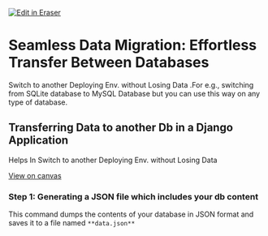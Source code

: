 <p><a target="_blank" href="https://app.eraser.io/workspace/unlCADwgHzuK1NUv2vDg" id="edit-in-eraser-github-link"><img alt="Edit in Eraser" src="https://firebasestorage.googleapis.com/v0/b/second-petal-295822.appspot.com/o/images%2Fgithub%2FOpen%20in%20Eraser.svg?alt=media&amp;token=968381c8-a7e7-472a-8ed6-4a6626da5501"></a></p>

# Seamless Data Migration: Effortless Transfer Between Databases 
Switch to another Deploying Env. without Losing Data .For e.g., switching from SQLite database to MySQL Database but you can use this way on any type of database.



## Transferring Data to another Db in a Django Application
Helps In Switch to another Deploying Env. without Losing Data

[﻿View on canvas](https://app.eraser.io/workspace/unlCADwgHzuK1NUv2vDg?elements=ybFBwtEiyUNU_OpnB9AELw) 

### Step 1: Generating a JSON file which includes your db content 
This command dumps the contents of your database in JSON format and saves it to a file named `**data.json**` 






<!--- Eraser file: https://app.eraser.io/workspace/unlCADwgHzuK1NUv2vDg --->